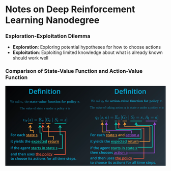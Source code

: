 # Notes on Deep Reinforcement Learning Nanodegree

### Exploration-Exploitation Dilemma

- **Exploration**: Exploring potential hypotheses for how to choose actions
- **Exploitation**: Exploiting limited knowledge about what is already known should work well

### Comparison of State-Value Function and Action-Value Function

![picture](state-value-and-action-value.png)